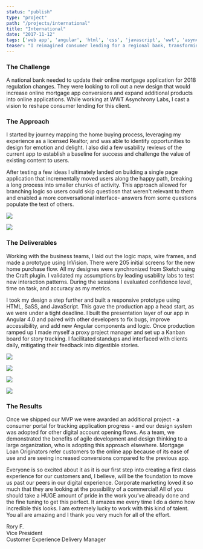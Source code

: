 ```yaml
---
status: "publish"
type: "project"
path: "/projects/international"
title: "International"
date: "2017-11-12"
tags: ['web app', 'angular', 'html', 'css', 'javascript', 'wwt', 'asynchrony']
teaser: "I reimagined consumer lending for a regional bank, transforming the experience and driving massive adoption of online loan applications."
---
```


<h3 class="txt-title">The Challenge</h3>
A national bank needed to update their online mortgage application for 2018 regulation changes. They were looking to roll out a new design that would increase online mortgage app conversions and expand additional products into online applications.  While working at WWT Asynchrony Labs, I cast a vision to reshape consumer lending for this client.

<h3 class="txt-title">The Approach</h3>

I started by journey mapping the home buying process, leveraging my experience as a licensed Realtor, and was able to identify opportunities to design for emotion and delight. I also did a few usability reviews of the current app to establish a baseline for success and challenge the value of existing content to users.

After testing a few ideas I ultimately landed on building a single page application that incrementally moved users along the happy path, breaking a long process into smaller chunks of activity. This approach allowed for branching logic so users could skip questiosn that weren't relevant to them and enabled a more conversational interface- answers from some questions populate the text of others.

![](/international/journey.jpg)

![](/international/testing.jpg)

<h3 class="txt-title">The Deliverables</h3>

Working with the business teams, I laid out the logic maps, wire frames, and made a prototype using InVision. There were 205 initial screens for the new home purchase flow. All my designes were synchronized from Sketch using the Craft plugin. I validated my assumptions by leading usability labs to test new interaction patterns. During the sessions I evaluated confidence level, time on task, and accuracy as my metrics.

I took my design a step further and built a responsive prototype using HTML, SaSS, and JavaScript. This gave the production app a head start, as we were under a tight deadline. I built the presentation layer of our app in Angular 4.0 and paired with other developers to fix bugs, improve accessibility, and add new Angular components and logic. Once production ramped up I made myself a proxy project manager and set up a Kanban board for story tracking. I facilitated standups and interfaced with clients daily, mitigating their feedback into digestible stories.

![](/international/mocks1.png)

![](/international/mocks2.png)

![](/international/mocks3.png)

![](/international/mocks4.png)


<h3 class="txt-title">The Results</h3>

Once we shipped our MVP we were awarded an additional project - a consumer portal for tracking application progress - and our design system was adopted for other digital account opening flows. As a team, we demonstrated the benefits of agile development and design thinking to a large organization, who is adopting this approach elsewhere. Mortgage Loan Originators refer customers to the online app because of its ease of use and are seeing increased conversions compared to the previous app.

<p class="txt-quote">Everyone is so excited about it as it is our first step into creating a first class experience for our customers and, I believe, will be the foundation to move us past our peers in our digital experience. Corporate marketing loved it so much that they are looking at the possibility of a commercial! All of you should take a HUGE amount of pride in the work you’ve already done and the fine tuning to get this perfect. It amazes me every time I do a demo how incredible this looks. I am extremely lucky to work with this kind of talent. You all are amazing and I thank you very much for all of the effort.</p>

Rory F.</br>
Vice President</br>
Customer Experience Delivery Manager